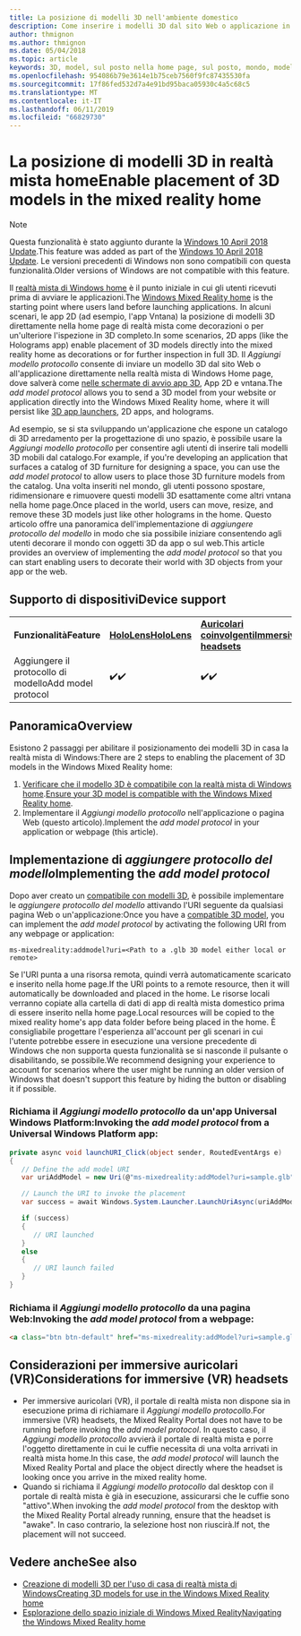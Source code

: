 ```yaml
---
title: La posizione di modelli 3D nell'ambiente domestico
description: Come inserire i modelli 3D dal sito Web o applicazione in casa la realtà mista di Windows
author: thmignon
ms.author: thmignon
ms.date: 05/04/2018
ms.topic: article
keywords: 3D, model, sul posto nella home page, sul posto, mondo, modellazione, realtà mista home, web, app
ms.openlocfilehash: 954086b79e3614e1b75ceb7560f9fc87435530fa
ms.sourcegitcommit: 17f86fed532d7a4e91bd95baca05930c4a5c68c5
ms.translationtype: MT
ms.contentlocale: it-IT
ms.lasthandoff: 06/11/2019
ms.locfileid: "66829730"
---
```

# <a name="enable-placement-of-3d-models-in-the-mixed-reality-home"></a><span data-ttu-id="fa6c2-104">La posizione di modelli 3D in realtà mista home</span><span class="sxs-lookup"><span data-stu-id="fa6c2-104">Enable placement of 3D models in the mixed reality home</span></span>

> [!NOTE]
> <span data-ttu-id="fa6c2-105">Questa funzionalità è stato aggiunto durante la [Windows 10 April 2018 Update](release-notes-april-2018.md).</span><span class="sxs-lookup"><span data-stu-id="fa6c2-105">This feature was added as part of the [Windows 10 April 2018 Update](release-notes-april-2018.md).</span></span> <span data-ttu-id="fa6c2-106">Le versioni precedenti di Windows non sono compatibili con questa funzionalità.</span><span class="sxs-lookup"><span data-stu-id="fa6c2-106">Older versions of Windows are not compatible with this feature.</span></span>

<span data-ttu-id="fa6c2-107">Il [realtà mista di Windows home](navigating-the-windows-mixed-reality-home.md) è il punto iniziale in cui gli utenti ricevuti prima di avviare le applicazioni.</span><span class="sxs-lookup"><span data-stu-id="fa6c2-107">The [Windows Mixed Reality home](navigating-the-windows-mixed-reality-home.md) is the starting point where users land before launching applications.</span></span> <span data-ttu-id="fa6c2-108">In alcuni scenari, le app 2D (ad esempio, l'app Vntana) la posizione di modelli 3D direttamente nella home page di realtà mista come decorazioni o per un'ulteriore l'ispezione in 3D completo.</span><span class="sxs-lookup"><span data-stu-id="fa6c2-108">In some scenarios, 2D apps (like the Holograms app) enable placement of 3D models directly into the mixed reality home as decorations or for further inspection in full 3D.</span></span> <span data-ttu-id="fa6c2-109">Il *Aggiungi modello protocollo* consente di inviare un modello 3D dal sito Web o all'applicazione direttamente nella realtà mista di Windows Home page, dove salverà come [nelle schermate di avvio app 3D](3d-app-launcher-design-guidance.md), App 2D e vntana.</span><span class="sxs-lookup"><span data-stu-id="fa6c2-109">The *add model protocol* allows you to send a 3D model from your website or application directly into the Windows Mixed Reality home, where it will persist like [3D app launchers](3d-app-launcher-design-guidance.md), 2D apps, and holograms.</span></span> 

<span data-ttu-id="fa6c2-110">Ad esempio, se si sta sviluppando un'applicazione che espone un catalogo di 3D arredamento per la progettazione di uno spazio, è possibile usare la *Aggiungi modello protocollo* per consentire agli utenti di inserire tali modelli 3D mobili dal catalogo.</span><span class="sxs-lookup"><span data-stu-id="fa6c2-110">For example, if you're developing an application that surfaces a catalog of 3D furniture for designing a space, you can use the *add model protocol* to allow users to place those 3D furniture models from the catalog.</span></span> <span data-ttu-id="fa6c2-111">Una volta inseriti nel mondo, gli utenti possono spostare, ridimensionare e rimuovere questi modelli 3D esattamente come altri vntana nella home page.</span><span class="sxs-lookup"><span data-stu-id="fa6c2-111">Once placed in the world, users can move, resize, and remove these 3D models just like other holograms in the home.</span></span> <span data-ttu-id="fa6c2-112">Questo articolo offre una panoramica dell'implementazione di *aggiungere protocollo del modello* in modo che sia possibile iniziare consentendo agli utenti decorare il mondo con oggetti 3D da app o sul web.</span><span class="sxs-lookup"><span data-stu-id="fa6c2-112">This article provides an overview of implementing the *add model protocol* so that you can start enabling users to decorate their world with 3D objects from your app or the web.</span></span>

## <a name="device-support"></a><span data-ttu-id="fa6c2-113">Supporto di dispositivi</span><span class="sxs-lookup"><span data-stu-id="fa6c2-113">Device support</span></span>

<table>
    <colgroup>
    <col width="33%" />
    <col width="33%" />
    <col width="33%" />
    </colgroup>
    <tr>
        <td><span data-ttu-id="fa6c2-114"><strong>Funzionalità</strong></span><span class="sxs-lookup"><span data-stu-id="fa6c2-114"><strong>Feature</strong></span></span></td>
        <td><span data-ttu-id="fa6c2-115"><a href="hololens-hardware-details.md"><strong>HoloLens</strong></a></span><span class="sxs-lookup"><span data-stu-id="fa6c2-115"><a href="hololens-hardware-details.md"><strong>HoloLens</strong></a></span></span></td>
        <td><span data-ttu-id="fa6c2-116"><a href="immersive-headset-hardware-details.md"><strong>Auricolari coinvolgenti</strong></a></span><span class="sxs-lookup"><span data-stu-id="fa6c2-116"><a href="immersive-headset-hardware-details.md"><strong>Immersive headsets</strong></a></span></span></td>
    </tr>
     <tr>
        <td><span data-ttu-id="fa6c2-117">Aggiungere il protocollo di modello</span><span class="sxs-lookup"><span data-stu-id="fa6c2-117">Add model protocol</span></span></td>
        <td><span data-ttu-id="fa6c2-118">✔️</span><span class="sxs-lookup"><span data-stu-id="fa6c2-118">✔️</span></span></td>
        <td><span data-ttu-id="fa6c2-119">✔️</span><span class="sxs-lookup"><span data-stu-id="fa6c2-119">✔️</span></span></td>
    </tr>
</table>

## <a name="overview"></a><span data-ttu-id="fa6c2-120">Panoramica</span><span class="sxs-lookup"><span data-stu-id="fa6c2-120">Overview</span></span>

<span data-ttu-id="fa6c2-121">Esistono 2 passaggi per abilitare il posizionamento dei modelli 3D in casa la realtà mista di Windows:</span><span class="sxs-lookup"><span data-stu-id="fa6c2-121">There are 2 steps to enabling the placement of 3D models in the Windows Mixed Reality home:</span></span>
1. <span data-ttu-id="fa6c2-122">[Verificare che il modello 3D è compatibile con la realtà mista di Windows home](creating-3d-models-for-use-in-the-windows-mixed-reality-home.md).</span><span class="sxs-lookup"><span data-stu-id="fa6c2-122">[Ensure your 3D model is compatible with the Windows Mixed Reality home](creating-3d-models-for-use-in-the-windows-mixed-reality-home.md).</span></span>
2. <span data-ttu-id="fa6c2-123">Implementare il *Aggiungi modello protocollo* nell'applicazione o pagina Web (questo articolo).</span><span class="sxs-lookup"><span data-stu-id="fa6c2-123">Implement the *add model protocol* in your application or webpage (this article).</span></span>

## <a name="implementing-the-add-model-protocol"></a><span data-ttu-id="fa6c2-124">Implementazione di *aggiungere protocollo del modello*</span><span class="sxs-lookup"><span data-stu-id="fa6c2-124">Implementing the *add model protocol*</span></span>

<span data-ttu-id="fa6c2-125">Dopo aver creato un [compatibile con modelli 3D](creating-3d-models-for-use-in-the-windows-mixed-reality-home.md), è possibile implementare le *aggiungere protocollo del modello* attivando l'URI seguente da qualsiasi pagina Web o un'applicazione:</span><span class="sxs-lookup"><span data-stu-id="fa6c2-125">Once you have a [compatible 3D model](creating-3d-models-for-use-in-the-windows-mixed-reality-home.md), you can implement the *add model protocol* by activating the following URI from any webpage or application:</span></span>

```
ms-mixedreality:addmodel?uri=<Path to a .glb 3D model either local or remote>
```

<span data-ttu-id="fa6c2-126">Se l'URI punta a una risorsa remota, quindi verrà automaticamente scaricato e inserito nella home page.</span><span class="sxs-lookup"><span data-stu-id="fa6c2-126">If the URI points to a remote resource, then it will automatically be downloaded and placed in the home.</span></span> <span data-ttu-id="fa6c2-127">Le risorse locali verranno copiate alla cartella di dati di app di realtà mista domestico prima di essere inserito nella home page.</span><span class="sxs-lookup"><span data-stu-id="fa6c2-127">Local resources will be copied to the mixed reality home's app data folder before being placed in the home.</span></span> <span data-ttu-id="fa6c2-128">È consigliabile progettare l'esperienza all'account per gli scenari in cui l'utente potrebbe essere in esecuzione una versione precedente di Windows che non supporta questa funzionalità se si nasconde il pulsante o disabilitando, se possibile.</span><span class="sxs-lookup"><span data-stu-id="fa6c2-128">We recommend designing your experience to account for scenarios where the user might be running an older version of Windows that doesn't support this feature by hiding the button or disabling it if possible.</span></span> 

### <a name="invoking-the-add-model-protocol-from-a-universal-windows-platform-app"></a><span data-ttu-id="fa6c2-129">Richiama il *Aggiungi modello protocollo* da un'app Universal Windows Platform:</span><span class="sxs-lookup"><span data-stu-id="fa6c2-129">Invoking the *add model protocol* from a Universal Windows Platform app:</span></span>

```C#
private async void launchURI_Click(object sender, RoutedEventArgs e)
{
   // Define the add model URI
   var uriAddModel = new Uri(@"ms-mixedreality:addModel?uri=sample.glb");

   // Launch the URI to invoke the placement
   var success = await Windows.System.Launcher.LaunchUriAsync(uriAddModel);

   if (success)
   {
      // URI launched
   }
   else
   {
      // URI launch failed
   }
}
```

### <a name="invoking-the-add-model-protocol-from-a-webpage"></a><span data-ttu-id="fa6c2-130">Richiama il *Aggiungi modello protocollo* da una pagina Web:</span><span class="sxs-lookup"><span data-stu-id="fa6c2-130">Invoking the *add model protocol* from a webpage:</span></span>

```html
<a class="btn btn-default" href="ms-mixedreality:addModel?uri=sample.glb"> Place 3D Model </a>
```

## <a name="considerations-for-immersive-vr-headsets"></a><span data-ttu-id="fa6c2-131">Considerazioni per immersive auricolari (VR)</span><span class="sxs-lookup"><span data-stu-id="fa6c2-131">Considerations for immersive (VR) headsets</span></span>

* <span data-ttu-id="fa6c2-132">Per immersive auricolari (VR), il portale di realtà mista non dispone sia in esecuzione prima di richiamare il *Aggiungi modello protocollo*.</span><span class="sxs-lookup"><span data-stu-id="fa6c2-132">For immersive (VR) headsets, the Mixed Reality Portal does not have to be running before invoking the *add model protocol*.</span></span> <span data-ttu-id="fa6c2-133">In questo caso, il *Aggiungi modello protocollo* avvierà il portale di realtà mista e porre l'oggetto direttamente in cui le cuffie necessita di una volta arrivati in realtà mista home.</span><span class="sxs-lookup"><span data-stu-id="fa6c2-133">In this case, the *add model protocol* will launch the Mixed Reality Portal and place the object directly where the headset is looking once you arrive in the mixed reality home.</span></span> 
* <span data-ttu-id="fa6c2-134">Quando si richiama il *Aggiungi modello protocollo* dal desktop con il portale di realtà mista è già in esecuzione, assicurarsi che le cuffie sono "attivo".</span><span class="sxs-lookup"><span data-stu-id="fa6c2-134">When invoking the *add model protocol* from the desktop with the Mixed Reality Portal already running, ensure that the headset is "awake".</span></span> <span data-ttu-id="fa6c2-135">In caso contrario, la selezione host non riuscirà.</span><span class="sxs-lookup"><span data-stu-id="fa6c2-135">If not, the placement will not succeed.</span></span> 

## <a name="see-also"></a><span data-ttu-id="fa6c2-136">Vedere anche</span><span class="sxs-lookup"><span data-stu-id="fa6c2-136">See also</span></span>

* [<span data-ttu-id="fa6c2-137">Creazione di modelli 3D per l'uso di casa di realtà mista di Windows</span><span class="sxs-lookup"><span data-stu-id="fa6c2-137">Creating 3D models for use in the Windows Mixed Reality home</span></span>](creating-3d-models-for-use-in-the-windows-mixed-reality-home.md)
* [<span data-ttu-id="fa6c2-138">Esplorazione dello spazio iniziale di Windows Mixed Reality</span><span class="sxs-lookup"><span data-stu-id="fa6c2-138">Navigating the Windows Mixed Reality home</span></span>](navigating-the-windows-mixed-reality-home.md)
